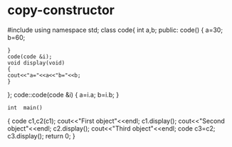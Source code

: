 # copy-constructor
#include<iostream>
using namespace std;
class code{
    int a,b;
    public:
    code()
    {
        a=30;
        b=60;
       
    }
    code(code &i);
    void display(void)
    {
    cout<<"a="<<a<<"b="<<b; 
    }
};
 code::code(code &i)
 {
     a=i.a;
     b=i.b;
 }
 
    int  main()
 {
     code c1,c2(c1);
     cout<<"First object"<<endl;
     c1.display();
     cout<<"Second object"<<endl;
     c2.display();
     cout<<"Third object"<<endl;
     code c3=c2;
     c3.display();
     return 0;
 }

